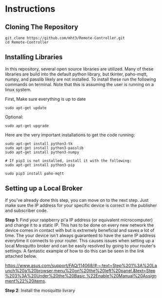 # Instructions

## Cloning The Repository

```
git clone https://github.com/mht3/Remote-Controller.git
cd Remote-Controller
```

## Installing Libraries

In this repository, several open source libraries are utilized. Many of these libraries are build into the default python library, but tkinter, paho-mqtt, numpy, and passlib likely are not installed. To install these run the following commands on terminal. Note that this is assuming the user is running on a linux system.

First, Make sure everything is up to date

```sudo apt-get update```

Optional:

```sudo apt-get upgrade```

Here are the very important installations to get the code running:

```
sudo apt-get install python3-tk
sudo apt-get install python3-passlib
sudo apt-get install python3-numpy

# If pip3 is not installed, install it with the following:
sudo apt-get install python3-pip

sudo pip3 install paho-mqtt
```

## Setting up a Local Broker
If you've already done this step, you can move on to the next step. Just make sure the IP address for your specific device is correct in the publisher and subscriber code.

**Step 1**: Find your raspberry pi'a IP address (or equivalent microcomputer) and change it to a static IP. This has to be done on every new network the device comes in contact with but is extremely beneficial and saves a lot of time. The your device isn't always guaranteed to have the same IP address everytime it connects to your router. This causes issues when setting up a local Mosquitto broker and can be easily resolved by going to your router's settings. A fantastic example of how to do this can be seen in the link attached below.

https://www.asus.com/support/FAQ/114068/#:~:text=Step%201%3A%20Launch%20a%20browser,menu%20on%20the%20left%20panel.&text=Step%203%3A%20Under%20the%20Basic,%22Enable%20Manual%20Assignment%22%20items.

**Step 2**: Install the mosquitto livrary

```

```




